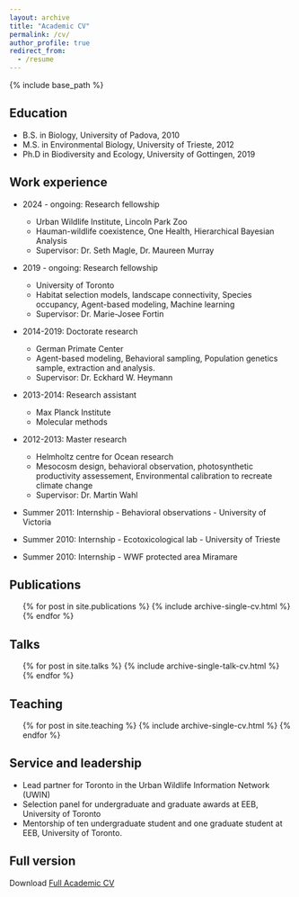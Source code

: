 ```yaml
---
layout: archive
title: "Academic CV"
permalink: /cv/
author_profile: true
redirect_from:
  - /resume
---
```


{% include base_path %}


Education
---------------
* B.S. in Biology, University of Padova, 2010
* M.S. in Environmental Biology, University of Trieste, 2012
* Ph.D in Biodiversity and Ecology, University of Gottingen, 2019

Work experience
---------------
* 2024 - ongoing: Research fellowship
  * Urban Wildlife Institute, Lincoln Park Zoo
  * Hauman-wildlife coexistence, One Health, Hierarchical Bayesian Analysis
  * Supervisor: Dr. Seth Magle, Dr. Maureen Murray

* 2019 - ongoing: Research fellowship
  * University of Toronto
  * Habitat selection models, landscape connectivity, Species occupancy, Agent-based modeling, Machine learning
  * Supervisor: Dr. Marie-Josee Fortin

* 2014-2019: Doctorate research
  * German Primate Center
  * Agent-based modeling, Behavioral sampling, Population genetics sample, extraction and analysis. 
  * Supervisor: Dr. Eckhard W. Heymann

* 2013-2014: Research assistant
  * Max Planck Institute
  * Molecular methods

* 2012-2013: Master research
  * Helmholtz centre for Ocean research
  * Mesocosm design, behavioral observation, photosynthetic productivity assessement, Environmental calibration to recreate climate change
  * Supervisor: Dr. Martin Wahl

* Summer 2011: Internship - Behavioral observations - University of Victoria
* Summer 2010: Internship - Ecotoxicological lab - University of Trieste
* Summer 2010: Internship - WWF protected area Miramare


Publications
---------------
  <ul>{% for post in site.publications %}
    {% include archive-single-cv.html %}
  {% endfor %}</ul>
  
Talks
---------------
  <ul>{% for post in site.talks %}
    {% include archive-single-talk-cv.html %}
  {% endfor %}</ul>
  
Teaching
---------------
  <ul>{% for post in site.teaching %}
    {% include archive-single-cv.html %}
  {% endfor %}</ul>
  
Service and leadership
---------------
* Lead partner for Toronto in the Urban Wildlife Information Network (UWIN)
* Selection panel for undergraduate and graduate awards at EEB, University of Toronto
* Mentorship of ten undergraduate student and one graduate student at EEB, University of Toronto.

Full version
---------------
Download [Full Academic CV](files/CV.pdf)

